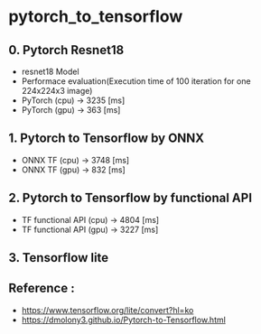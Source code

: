 # pytorch_to_tensorflow

## 0. Pytorch Resnet18
- resnet18 Model
- Performace evaluation(Execution time of 100 iteration for one 224x224x3 image)
- PyTorch (cpu) -> 3235 [ms]
- PyTorch (gpu) -> 363 [ms]

## 1. Pytorch to Tensorflow by ONNX
- ONNX TF (cpu) -> 3748 [ms]
- ONNX TF (gpu) -> 832 [ms]

## 2. Pytorch to Tensorflow by functional API
- TF functional API (cpu) -> 4804 [ms]
- TF functional API (gpu) -> 3227 [ms]

## 3. Tensorflow lite


## Reference : 
- <https://www.tensorflow.org/lite/convert?hl=ko>
- <https://dmolony3.github.io/Pytorch-to-Tensorflow.html>